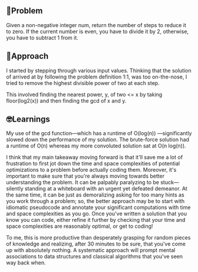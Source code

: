 ## 🧐Problem
Given a non-negative integer num, return the number of steps to reduce it to zero. If the current number is even, you have to divide it by 2, otherwise, you have to subtract 1 from it.

## 💬Approach
I started by stepping through various input values. Thinking that the solution of arrived at by following the problem definition 1:1, was too on-the-nose, I tried to remove the highest divisible power of two at each step. 

This involved finding the nearest power, y, of two <= x by taking floor(log2(x)) and then finding the gcd of x and y. 

## 🤓Learnings 
My use of the gcd function—which has a runtime of O(log(n)) —significantly slowed down the performance of my solution. The brute-force solution had a runtime of O(n) whereas my more convoluted solution sat at O(n log(n)). 

I think that my main takeaway moving forward is that it'll save me a lot of frustration to first jot down the time and space complexities of potential optimizations to a problem before actually coding them. Moreover, it's important to make sure that you're always moving towards better understanding the problem. It can be palpably paralyzing to be stuck—silently standing at a whiteboard with an urgent yet defeated demeanor. At the same time, it can be just as demoralizing asking for too many hints as you work through a problem; so, the better approach may be to start with idiomatic pseudocode and annotate your significant computations with time and space complexities as you go. Once you've written a solution that you know you can code, either refine it further by checking that your time and space complexities are reasonably optimal, or get to coding! 

To me, this is more productive than desperately grasping for random pieces of knowledge and realizing, after 30 minutes to be sure, that you've come up with absolutely nothing. A systematic approach will prompt mental associations to data structures and classical algorithms that you've seen way back when.
